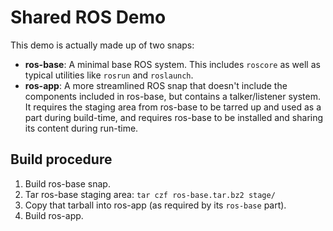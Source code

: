 Shared ROS Demo
===============

This demo is actually made up of two snaps:

  - **ros-base**: A minimal base ROS system. This includes `roscore` as well as
    typical utilities like `rosrun` and `roslaunch`.
  - **ros-app**: A more streamlined ROS snap that doesn't include the components
    included in ros-base, but contains a talker/listener system. It requires
	the staging area from ros-base to be tarred up and used as a part during
	build-time, and requires ros-base to be installed and sharing its content
	during run-time.


## Build procedure

1. Build ros-base snap.
2. Tar ros-base staging area: `tar czf ros-base.tar.bz2 stage/`
3. Copy that tarball into ros-app (as required by its `ros-base` part).
4. Build ros-app.

